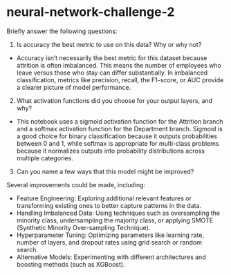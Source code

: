 # neural-network-challenge-2

Briefly answer the following questions:

1. Is accuracy the best metric to use on this data? Why or why not?

- Accuracy isn’t necessarily the best metric for this dataset because attrition is often imbalanced. This means the number of employees who leave versus those who stay can differ substantially. In imbalanced classification, metrics like precision, recall, the F1-score, or    AUC provide a clearer picture of model performance.

2. What activation functions did you choose for your output layers, and why?

- This notebook uses a sigmoid activation function for the Attrition branch and a softmax activation function for the Department branch. Sigmoid is a good choice for binary classification because it outputs probabilities between 0 and 1, while softmax is appropriate for      multi-class problems because it normalizes outputs into probability distributions across multiple categories.

3. Can you name a few ways that this model might be improved?

Several improvements could be made, including:

- Feature Engineering: Exploring additional relevant features or transforming existing ones to better capture patterns in the data.
- Handling Imbalanced Data: Using techniques such as oversampling the minority class, undersampling the majority class, or applying SMOTE (Synthetic Minority Over-sampling Technique).
- Hyperparameter Tuning: Optimizing parameters like learning rate, number of layers, and dropout rates using grid search or random search.
- Alternative Models: Experimenting with different architectures and boosting methods (such as XGBoost).
